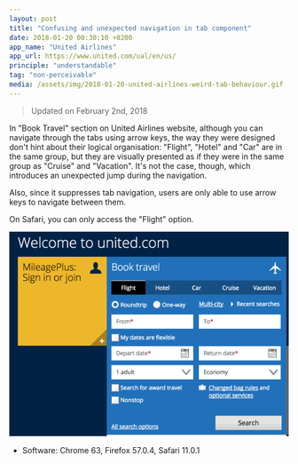 ```yaml
---
layout: post
title: "Confusing and unexpected navigation in tab component"
date: 2018-01-20 00:30:10 +0200
app_name: "United Airlines"
app_url: https://www.united.com/ual/en/us/
principle: "understandable"
tag: "non-perceivable"
media: /assets/img/2018-01-20-united-airlines-weird-tab-behaviour.gif
---
```


> Updated on February 2nd, 2018

In "Book Travel" section on United Airlines website, although you can navigate through the tabs using arrow keys, the way they were designed don't hint about their logical organisation: "Flight", "Hotel" and "Car" are in the same group, but they are visually presented as if they were in the same group as "Cruise" and "Vacation". It's not the case, though, which introduces an unexpected jump during the navigation.

Also, since it suppresses tab navigation, users are only able to use arrow keys to navigate between them.

On Safari, you can only access the "Flight" option.

![Gif showing how the "Book Travel" section on United Airlines behaves](/assets/img/2018-01-20-united-airlines-weird-tab-behaviour.gif)

* Software: Chrome 63, Firefox 57.0.4, Safari 11.0.1
